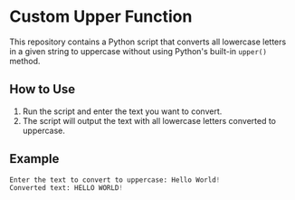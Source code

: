 
# Custom Upper Function

This repository contains a Python script that converts all lowercase letters in a given string to uppercase without using Python's built-in `upper()` method.

## How to Use

1. Run the script and enter the text you want to convert.
2. The script will output the text with all lowercase letters converted to uppercase.

## Example

```python
Enter the text to convert to uppercase: Hello World!
Converted text: HELLO WORLD!
